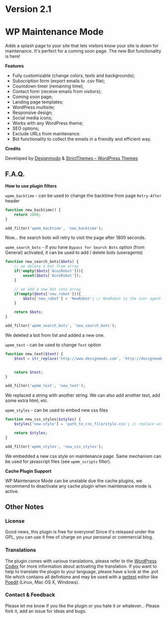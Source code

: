 # Version 2.1

# WP Maintenance Mode

Adds a splash page to your site that lets visitors know your site is down for maintenance. It's perfect for a coming soon page. The new Bot functionality is here!

**Features**

* Fully customizable (change colors, texts and backgrounds);
* Subscription form (export emails to .csv file);
* Countdown timer (remaining time);
* Contact form (receive emails from visitors);
* Coming soon page;
* Landing page templates;
* WordPress multisite;
* Responsive design;
* Social media icons;
* Works with any WordPress theme;
* SEO options;
* Exclude URLs from maintenance.
* Bot functionality to collect the emails in a friendly and efficient way.

**Credits**

Developed by [Designmodo](https://designmodo.com) & [StrictThemes – WordPress Themes](http://strictthemes.com/)

## F.A.Q.

**How to use plugin filters**

`wpmm_backtime` - can be used to change the backtime from page `Retry-After` header

```php
function new_backtime() {
    return 1800;
}

add_filter('wpmm_backtime', 'new_backtime');
```

Now... the search bots will retry to visit the page after 1800 seconds.

`wpmm_search_bots` - if you have `Bypass for Search Bots` option (from General) activated, it can be used to add / delete bots (useragents)

```php
function new_search_bots($bots) {
    // we delete a bot from array
    if(!empty($bots['AcoiRobot'])){ 
        unset($bots['AcoiRobot']);
    }

    // we add a new bot into array
    if(empty($bots['new_robot'])){ 
        $bots['new_robot'] = 'NewRobot'; // NewRobot is the user agent
    }

    return $bots;
}

add_filter('wpmm_search_bots', 'new_search_bots');
```

We deleted a bot from list and added a new one.

`wpmm_text` - can be used to change `Text` option

```php
function new_text($text) {
    $text = str_replace('http://www.designmodo.com', 'http://designmodo.com', $text);
    

    return $text;
}

add_filter('wpmm_text', 'new_text');
```

We replaced a string with another string. We can also add another text, add some extra html, etc.

`wpmm_styles` - can be used to embed new css files

```php
function new_css_styles($styles) {
    $styles['new-style'] = 'path_to_css_file/style.css'; // replace with the real path :)

    return $styles;
}

add_filter('wpmm_styles', 'new_css_styles');
```

We embedded a new css style on maintenance page. Same mechanism can be used for javascript files (see `wpmm_scripts` filter).

**Cache Plugin Support**

WP Maintenance Mode can be unstable due the cache plugins, we recommend to deactivate any cache plugin when maintenance mode is active.

## Other Notes
### License
Good news, this plugin is free for everyone! Since it's released under the GPL, you can use it free of charge on your personal or commercial blog.

### Translations
The plugin comes with various translations, please refer to the [WordPress Codex](http://codex.wordpress.org/Installing_WordPress_in_Your_Language "Installing WordPress in Your Language") for more information about activating the translation. If you want to help to translate the plugin to your language, please have a look at the .pot file which contains all defintions and may be used with a [gettext](http://www.gnu.org/software/gettext/) editor like [Poedit](http://www.poedit.net/) (Linux, Mac OS X, Windows).

### Contact & Feedback
Please let me know if you like the plugin or you hate it or whatever... Please fork it, add an issue for ideas and bugs.
